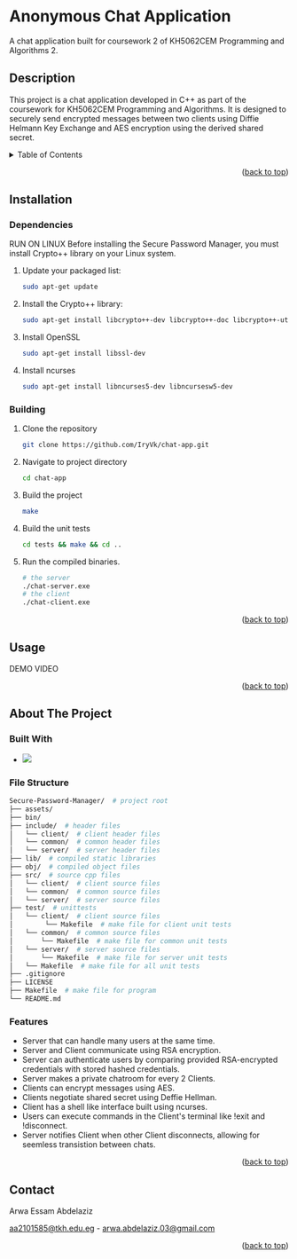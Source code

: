 # Anonymous Chat Application
A chat application built for coursework 2 of KH5062CEM Programming and Algorithms 2.
<a name="readme-top"></a>

## Description
This project is a chat application developed in C++ as part of the coursework for KH5062CEM Programming and Algorithms. It is designed to securely send encrypted messages between two clients using Diffie Helmann Key Exchange and AES encryption using the derived shared secret.


<!-- TABLE OF CONTENTS -->
<details>
  <summary>Table of Contents</summary>
  <ol>
    <li><a href="#installation">Installation</a></li>
    <ul>
        <li><a href="#dependencies">Dependencies</a></li>
        <li><a href="#building">Building</a></li>
      </ul>
    <li>
      <a href="#usage">Usage</a>
    </li>
    <li>
      <a href="#usage">About The Project</a>
      <ul>
        <li><a href="#built-with">Built With</a></li>
        <li><a href="#file-structure">File Structure</a></li>
        <li><a href="#features">Features</a></li>
      </ul>
    </li>
    <li><a href="#contact">Contact</a></li>
  </ol>
</details>

<p align="right">(<a href="#readme-top">back to top</a>)</p>

## Installation

### Dependencies
RUN ON LINUX
Before installing the Secure Password Manager, you must install Crypto++ library on your Linux system.

1. Update your packaged list:
   ```bash
   sudo apt-get update
   ```
2. Install the Crypto++ library:
   ```bash
   sudo apt-get install libcrypto++-dev libcrypto++-doc libcrypto++-utils
   ```
3. Install OpenSSL
   ```bash
   sudo apt-get install libssl-dev
   ```
4. Install ncurses
   ```bash
   sudo apt-get install libncurses5-dev libncursesw5-dev
   ```

### Building 

1. Clone the repository
   ```bash
   git clone https://github.com/IryVk/chat-app.git
   ```
2. Navigate to project directory
   ```bash
   cd chat-app
   ```
3. Build the project
   ```bash
   make
   ```
4. Build the unit tests
   ```bash
   cd tests && make && cd ..
   ```
5. Run the compiled binaries.
   ```bash
   # the server
   ./chat-server.exe
   # the client
   ./chat-client.exe
   ```

<p align="right">(<a href="#readme-top">back to top</a>)</p>

## Usage



DEMO VIDEO



<p align="right">(<a href="#readme-top">back to top</a>)</p>

## About The Project

### Built With

+ <img src="https://img.shields.io/badge/-C++-blue?logo=cplusplus">

### File Structure

```bash
Secure-Password-Manager/  # project root
├── assets/ 
├── bin/ 
├── include/  # header files
│   └── client/  # client header files
│   └── common/  # common header files
│   └── server/  # server header files
├── lib/  # compiled static libraries
├── obj/  # compiled object files
├── src/  # source cpp files
│   └── client/  # client source files
│   └── common/  # common source files
│   └── server/  # server source files
├── test/  # unittests
│   └── client/  # client source files
│        └── Makefile  # make file for client unit tests
│   └── common/  # common source files
│       └── Makefile  # make file for common unit tests
│   └── server/  # server source files
│       └── Makefile  # make file for server unit tests
│   └── Makefile  # make file for all unit tests
├── .gitignore
├── LICENSE
├── Makefile  # make file for program
└── README.md
```

### Features

+ Server that can handle many users at the same time.
+ Server and Client communicate using RSA encryption.
+ Server can authenticate users by comparing provided RSA-encrypted credentials with stored hashed credentials.
+ Server makes a private chatroom for every 2 Clients.
+ Clients can encrypt messages using AES.
+ Clients negotiate shared secret using Deffie Hellman.
+ Client has a shell like interface built using ncurses.
+ Users can execute commands in the Client's terminal like !exit and !disconnect.
+ Server notifies Client when other Client disconnects, allowing for seemless transistion between chats.

<p align="right">(<a href="#readme-top">back to top</a>)</p>

## Contact

Arwa Essam Abdelaziz

aa2101585@tkh.edu.eg - arwa.abdelaziz.03@gmail.com

<p align="right">(<a href="#readme-top">back to top</a>)</p>

